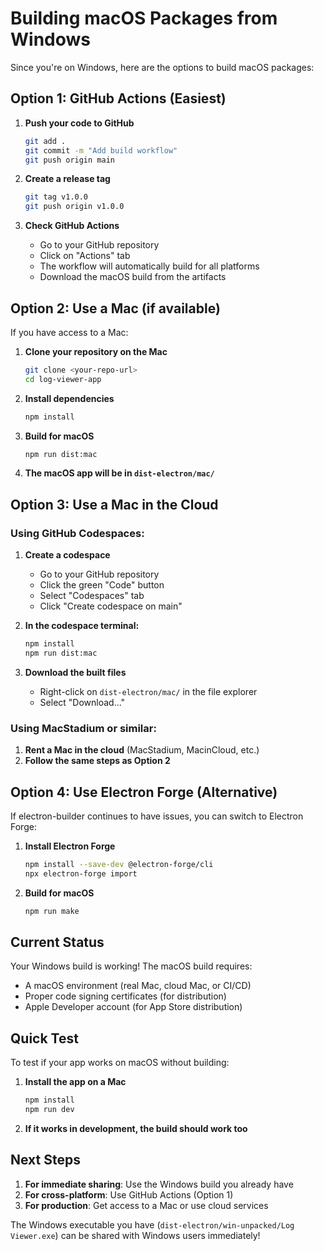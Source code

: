 # Building macOS Packages from Windows

Since you're on Windows, here are the options to build macOS packages:

## Option 1: GitHub Actions (Easiest)

1. **Push your code to GitHub**
   ```bash
   git add .
   git commit -m "Add build workflow"
   git push origin main
   ```

2. **Create a release tag**
   ```bash
   git tag v1.0.0
   git push origin v1.0.0
   ```

3. **Check GitHub Actions**
   - Go to your GitHub repository
   - Click on "Actions" tab
   - The workflow will automatically build for all platforms
   - Download the macOS build from the artifacts

## Option 2: Use a Mac (if available)

If you have access to a Mac:

1. **Clone your repository on the Mac**
   ```bash
   git clone <your-repo-url>
   cd log-viewer-app
   ```

2. **Install dependencies**
   ```bash
   npm install
   ```

3. **Build for macOS**
   ```bash
   npm run dist:mac
   ```

4. **The macOS app will be in `dist-electron/mac/`**

## Option 3: Use a Mac in the Cloud

### Using GitHub Codespaces:

1. **Create a codespace**
   - Go to your GitHub repository
   - Click the green "Code" button
   - Select "Codespaces" tab
   - Click "Create codespace on main"

2. **In the codespace terminal:**
   ```bash
   npm install
   npm run dist:mac
   ```

3. **Download the built files**
   - Right-click on `dist-electron/mac/` in the file explorer
   - Select "Download..."

### Using MacStadium or similar:

1. **Rent a Mac in the cloud** (MacStadium, MacinCloud, etc.)
2. **Follow the same steps as Option 2**

## Option 4: Use Electron Forge (Alternative)

If electron-builder continues to have issues, you can switch to Electron Forge:

1. **Install Electron Forge**
   ```bash
   npm install --save-dev @electron-forge/cli
   npx electron-forge import
   ```

2. **Build for macOS**
   ```bash
   npm run make
   ```

## Current Status

Your Windows build is working! The macOS build requires:
- A macOS environment (real Mac, cloud Mac, or CI/CD)
- Proper code signing certificates (for distribution)
- Apple Developer account (for App Store distribution)

## Quick Test

To test if your app works on macOS without building:

1. **Install the app on a Mac**
   ```bash
   npm install
   npm run dev
   ```

2. **If it works in development, the build should work too**

## Next Steps

1. **For immediate sharing**: Use the Windows build you already have
2. **For cross-platform**: Use GitHub Actions (Option 1)
3. **For production**: Get access to a Mac or use cloud services

The Windows executable you have (`dist-electron/win-unpacked/Log Viewer.exe`) can be shared with Windows users immediately!